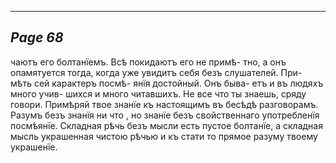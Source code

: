 

---
*Page 68*
---

чаютъ его болтанїемъ. Всѣ покидаютъ его не примѣ- тно, а онъ опамятуется тогда, когда уже увидитъ себя безъ слушателей. При- мѣть сей карактеръ посмѣ- янїя достойный. Онъ быва- етъ и въ людяхъ много учив- шихся и много читавшихъ. Не все что ты знаешь, сряду говори. Примѣряй твое знанїе къ настоящимъ въ бесѣдѣ разговорамъ. Разумъ безъ знанїя ни что , но знанїе безъ свойственнаго употребленїя посмѣянїе. Складная рѣчь безъ мысли есть пустое болтанїе, а складная мысль украшенная чистою рѣчью и къ стати то прямое разуму твоему украшенїе.